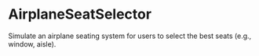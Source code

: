 # AirplaneSeatSelector
Simulate an airplane seating system for users to select the best seats (e.g., window, aisle).
